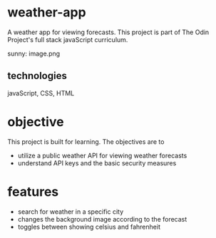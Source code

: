 # weather-app
A weather app for viewing forecasts. 
This project is part of The Odin Project's full stack javaScript curriculum. 

sunny: 
image.png

## technologies 
javaScript, CSS, HTML
# objective 
This project is built for learning. 
The objectives are to 

* utilize a public weather API for viewing weather forecasts 
* understand API keys and the basic security measures

# features 

* search for weather in a specific city 
* changes the background image according to the forecast
* toggles between showing celsius and fahrenheit